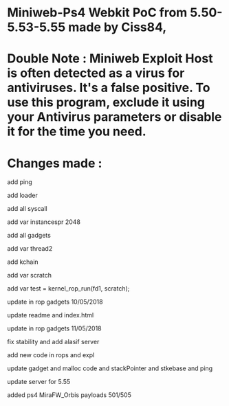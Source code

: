 # Miniweb-Ps4 Webkit PoC from 5.50-5.53-5.55 made by Ciss84, 
# Double Note : Miniweb Exploit Host is often detected as a virus for antiviruses. It's a false positive. To use this program, exclude it using your Antivirus parameters or disable it for the time you need.

# Changes made :

add ping

add loader

add all syscall

add var instancespr 2048

add all gadgets

add var thread2

add kchain

add var scratch

add var test = kernel_rop_run(fd1, scratch);

update in rop gadgets 10/05/2018

update readme and index.html

update in rop gadgets 11/05/2018

fix stability and add alasif server

add new code in rops and expl

update gadget and malloc code and stackPointer and stkebase and ping

update server for 5.55

added ps4 MiraFW_Orbis payloads 501/505
